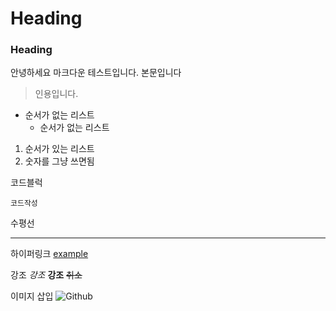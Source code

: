 # Heading
### Heading

안녕하세요 마크다운 테스트입니다.
본문입니다

>인용입니다.

* 순서가 없는 리스트
  * 순서가 없는 리스트

1. 순서가 있는 리스트
1. 숫자를 그냥 쓰면됨

코드블럭
```
코드작성
```

수평선
****

하이퍼링크
[example](http://example.com)

강조
*강조*
**강조**
~~취소~~

이미지 삽입
![Github](https://assets-cdn.github.com/images/modules/open_graph/github-octocat.png)
